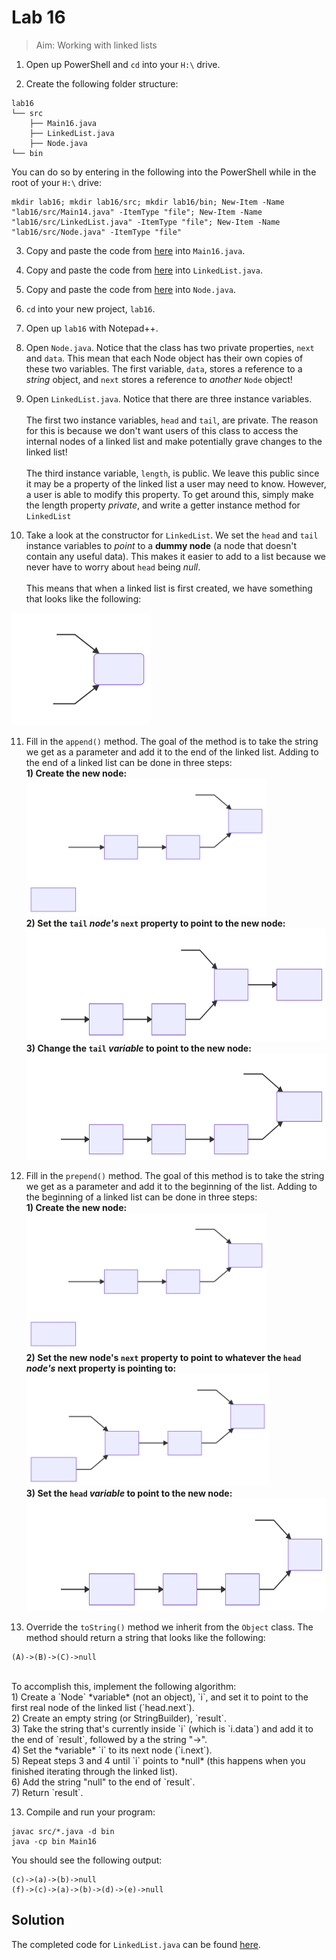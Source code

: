 # Lab 16

> Aim: Working with linked lists

1. Open up PowerShell and `cd` into your `H:\` drive.

2. Create the following folder structure:
```
lab16
└── src
    ├── Main16.java
    ├── LinkedList.java
    ├── Node.java
└── bin
```
You can do so by entering in the following into the PowerShell while in the root of your `H:\` drive:
```
mkdir lab16; mkdir lab16/src; mkdir lab16/bin; New-Item -Name "lab16/src/Main14.java" -ItemType "file"; New-Item -Name "lab16/src/LinkedList.java" -ItemType "file"; New-Item -Name "lab16/src/Node.java" -ItemType "file" 
```
3. Copy and paste the code from <a href="/Misc/TODO/Main16.java" target="_blank">here</a> into `Main16.java`.

4. Copy and paste the code from <a href="/Misc/TODO/LinkedList.java" target="_blank">here</a> into `LinkedList.java`.

5. Copy and paste the code from <a href="/Misc/Other/Node.java" target="_blank">here</a> into `Node.java`.

6. `cd` into your new project, `lab16`.

7. Open up `lab16` with Notepad++.

8. Open `Node.java`. Notice that the class has two private properties, `next` and `data`. This mean that each Node object has their own copies of these two variables. The first variable, `data`, stores a reference to a *string* object, and `next` stores a reference to *another* `Node` object!

9. Open `LinkedList.java`. Notice that there are three instance variables.<br/><br/>The first two instance variables, `head` and `tail`, are private. The reason for this is because we don't want users of this class to access the internal nodes of a linked list and make potentially grave changes to the linked list!<br/><br/>The third instance variable, `length`, is public. We leave this public since it may be a property of the linked list a user may need to know. However, a user is able to modify this property. To get around this, simply make the length property *private*, and write a getter instance method for `LinkedList`

10. Take a look at the constructor for `LinkedList`. We set the `head` and `tail` instance variables to *point* to a **dummy node** (a node that doesn't contain any useful data). This makes it easier to add to a list because we never have to worry about `head` being *null*.<br><br>This means that when a linked list is first created, we have something that looks like the following:<br>
<img src="svg/1.svg" alt="My Awesome SVG" style="height:180px">

11. Fill in the `append()` method. The goal of the method is to take the string we get as a parameter and add it to the end of the linked list. Adding to the end of a linked list can be done in three steps:<br>
    **1) Create the new node:**<br><img src="svg/2.svg" alt="My Awesome SVG" style="height:220px"><br>
    **2) Set the `tail` *node's* `next` property to point to the new node:**<br>
    <img src="svg/3.svg" alt="My Awesome SVG" style="height:180px"><br>
    **3) Change the `tail` *variable* to point to the new node:**<br><img src="svg/4.svg" alt="My Awesome SVG" style="height:170px"><br>
12. Fill in the `prepend()` method. The goal of this method is to take the string we get as a parameter and add it to the beginning of the list. Adding to the beginning of a linked list can be done in three steps:<br>
    **1) Create the new node:**<br><img src="svg/2.svg" alt="My Awesome SVG" style="height:220px"><br>
    **2) Set the new node's `next` property to point to whatever the `head` *node's* next property is pointing to:**<br><img src="svg/6.svg" alt="My Awesome SVG" style="height:180px"><br>
    **3) Set the `head` *variable* to point to the new node:**<br><img src="svg/7.svg" alt="My Awesome SVG" style="height:180px"><br>

10. Override the `toString()` method we inherit from the `Object` class. The method should return a string that looks like the following:
```
(A)->(B)->(C)->null
```
<br>
To accomplish this, implement the following algorithm:<br>
    1) Create a `Node` *variable* (not an object), `i`, and set it to point to the first real node of the linked list (`head.next`).<br>
    2) Create an empty string (or StringBuilder), `result`.<br>
    3) Take the string that's currently inside `i` (which is `i.data`) and add it to the end of `result`, followed by a the string "->".<br>
    4) Set the *variable* `i` to its next node (`i.next`).<br>
    5) Repeat steps 3 and 4 until `i` points to *null* (this happens when you finished iterating through the linked list).<br>
    6) Add the string "null" to the end of `result`.<br>
    7) Return `result`.

13. Compile and run your program:
```
javac src/*.java -d bin
java -cp bin Main16
```
You should see the following output:
```
(c)->(a)->(b)->null
(f)->(c)->(a)->(b)->(d)->(e)->null
```

## Solution
The completed code for `LinkedList.java` can be found <a href="/Misc/Solutions/LinkedList.java" target="_blank">here</a>.
